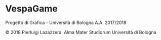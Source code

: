# VespaGame
Progetto di Grafica - Università di Bologna A.A. 2017/2018

© 2018 Pierluigi Lazazzera. Alma Mater Studiorum Università di Bologna
